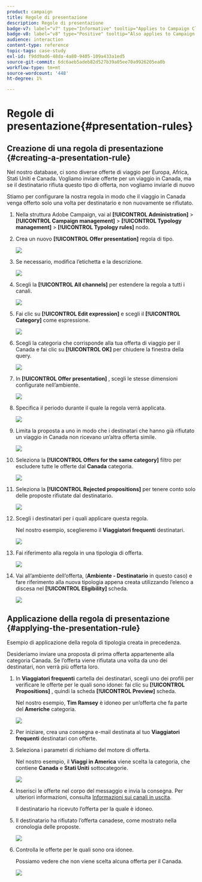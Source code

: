 ```yaml
---
product: campaign
title: Regole di presentazione
description: Regole di presentazione
badge-v7: label="v7" type="Informative" tooltip="Applies to Campaign Classic v7"
badge-v8: label="v8" type="Positive" tooltip="Also applies to Campaign v8"
audience: interaction
content-type: reference
topic-tags: case-study
exl-id: f9dd9ad6-48da-4a80-9405-109a433a1ed5
source-git-commit: 6dc6aeb5adeb82d527b39a05ee70a9926205ea0b
workflow-type: tm+mt
source-wordcount: '448'
ht-degree: 1%

---
```


# Regole di presentazione{#presentation-rules}



## Creazione di una regola di presentazione {#creating-a-presentation-rule}

Nel nostro database, ci sono diverse offerte di viaggio per Europa, Africa, Stati Uniti e Canada. Vogliamo inviare offerte per un viaggio in Canada, ma se il destinatario rifiuta questo tipo di offerta, non vogliamo inviarle di nuovo

Stiamo per configurare la nostra regola in modo che il viaggio in Canada venga offerto solo una volta per destinatario e non nuovamente se rifiutato.

1. Nella struttura Adobe Campaign, vai al **[!UICONTROL Administration]** > **[!UICONTROL Campaign management]** > **[!UICONTROL Typology management]** > **[!UICONTROL Typology rules]** nodo.
1. Crea un nuovo **[!UICONTROL Offer presentation]** regola di tipo.

   ![](assets/offer_typology_example_001.png)

1. Se necessario, modifica l’etichetta e la descrizione.

   ![](assets/offer_typology_example_002.png)

1. Scegli la **[!UICONTROL All channels]** per estendere la regola a tutti i canali.

   ![](assets/offer_typology_example_003.png)

1. Fai clic su **[!UICONTROL Edit expression]** e scegli il **[!UICONTROL Category]** come espressione.

   ![](assets/offer_typology_example_004.png)

1. Scegli la categoria che corrisponde alla tua offerta di viaggio per il Canada e fai clic su **[!UICONTROL OK]** per chiudere la finestra della query.

   ![](assets/offer_typology_example_005.png)

1. In **[!UICONTROL Offer presentation]** , scegli le stesse dimensioni configurate nell’ambiente.

   ![](assets/offer_typology_example_006.png)

1. Specifica il periodo durante il quale la regola verrà applicata.

   ![](assets/offer_typology_example_007.png)

1. Limita la proposta a uno in modo che i destinatari che hanno già rifiutato un viaggio in Canada non ricevano un’altra offerta simile.

   ![](assets/offer_typology_example_008.png)

1. Seleziona la **[!UICONTROL Offers for the same category]** filtro per escludere tutte le offerte dal **Canada** categoria.

   ![](assets/offer_typology_example_020.png)

1. Seleziona la **[!UICONTROL Rejected propositions]** per tenere conto solo delle proposte rifiutate dal destinatario.

   ![](assets/offer_typology_example_021.png)

1. Scegli i destinatari per i quali applicare questa regola.

   Nel nostro esempio, sceglieremo il **Viaggiatori frequenti** destinatari.

   ![](assets/offer_typology_example_009.png)

1. Fai riferimento alla regola in una tipologia di offerta.

   ![](assets/offer_typology_example_013.png)

1. Vai all’ambiente dell’offerta, (**Ambiente - Destinatario** in questo caso) e fare riferimento alla nuova tipologia appena creata utilizzando l’elenco a discesa nel **[!UICONTROL Eligibility]** scheda.

   ![](assets/offer_typology_example_014.png)

## Applicazione della regola di presentazione {#applying-the-presentation-rule}

Esempio di applicazione della regola di tipologia creata in precedenza.

Desideriamo inviare una proposta di prima offerta appartenente alla categoria Canada. Se l’offerta viene rifiutata una volta da uno dei destinatari, non verrà più offerta loro.

1. In **Viaggiatori frequenti** cartella dei destinatari, scegli uno dei profili per verificare le offerte per le quali sono idonei: fai clic su **[!UICONTROL Propositions]** , quindi la scheda **[!UICONTROL Preview]** scheda.

   Nel nostro esempio, **Tim Ramsey** è idoneo per un’offerta che fa parte del **Americhe** categoria.

   ![](assets/offer_typology_example_015.png)

1. Per iniziare, crea una consegna e-mail destinata al tuo **Viaggiatori frequenti** destinatari con offerte.
1. Seleziona i parametri di richiamo del motore di offerta.

   Nel nostro esempio, il **Viaggi in America** viene scelta la categoria, che contiene **Canada** e **Stati Uniti** sottocategorie.

   ![](assets/offer_typology_example_016.png)

1. Inserisci le offerte nel corpo del messaggio e invia la consegna. Per ulteriori informazioni, consulta [Informazioni sui canali in uscita](../../interaction/using/about-outbound-channels.md).

   Il destinatario ha ricevuto l’offerta per la quale è idoneo.

1. Il destinatario ha rifiutato l’offerta canadese, come mostrato nella cronologia delle proposte.

   ![](assets/offer_typology_example_018.png)

1. Controlla le offerte per le quali sono ora idonee.

   Possiamo vedere che non viene scelta alcuna offerta per il Canada.

   ![](assets/offer_typology_example_019.png)
